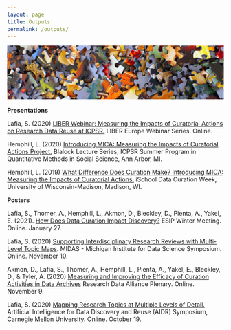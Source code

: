```yaml
---
layout: page
title: Outputs
permalink: /outputs/
---
```

![outputs](assets/outputs.jpg)

**Presentations**

Lafia, S. (2020) [LIBER Webinar: Measuring the Impacts of Curatorial Actions on Research Data Reuse at ICPSR.](http://doi.org/10.5281/zenodo.4302283) LIBER Europe Webinar Series. Online.

Hemphill, L. (2020) [Introducing MICA: Measuring the Impacts of Curatorial Actions Project.](https://youtu.be/UsuruixX2PQ) Blalock Lecture Series, ICPSR Summer Program in Quantitative Methods in Social Science, Ann Arbor, MI.

Hemphill, L. (2019) [What Difference Does Curation Make? Introducing MICA: Measuring the Impacts of Curatorial Actions.](https://deepblue.lib.umich.edu/handle/2027.42/152342) iSchool Data Curation Week, University of Wisconsin-Madison, Madison, WI.

**Posters**

Lafia, S.,  Thomer, A., Hemphill, L., Akmon, D., Bleckley, D., Pienta, A., Yakel, E. (2021). [How Does Data Curation Impact Discovery?](https://esip.figshare.com/) ESIP Winter Meeting. Online. January 27.

Lafia, S. (2020) [Supporting Interdisciplinary Research Reviews with Multi-Level Topic Maps](https://app.careerfairplus.com/um_mi/fair/3147/employer/257007). MIDAS - Michigan Institute for Data Science Symposium. Online. November 10.

Akmon, D., Lafia, S., Thomer, A., Hemphill, L., Pienta, A., Yakel, E., Bleckley, D., & Tyler, A. (2020) [Measuring and Improving the Efficacy of Curation Activities in Data Archives](https://indd.adobe.com/view/ddd8f267-5eb2-4e32-991e-3bf726b955fa) Research Data Alliance Plenary. Online. November 9.

Lafia, S. (2020) [Mapping Research Topics at Multiple Levels of Detail.](https://events.library.cmu.edu/aidr2020/wp-content/uploads/sites/6/2020/10/AIDR_Poster_Abstracts.pdf) Artificial Intelligence for Data Discovery and Reuse (AIDR) Symposium, Carnegie Mellon University. Online. October 19.

[jekyll-organization]: https://github.com/jekyll
